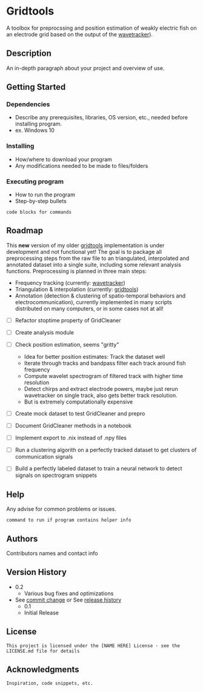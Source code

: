 # Gridtools 

A toolbox for preprocssing and position estimation of weakly electric fish on an electrode grid based on the output of the [wavetracker](https://github.com/tillraab/wavetracker)).

## Description

An in-depth paragraph about your project and overview of use.

## Getting Started

### Dependencies

* Describe any prerequisites, libraries, OS version, etc., needed before installing program.
* ex. Windows 10

### Installing

* How/where to download your program
* Any modifications needed to be made to files/folders

### Executing program

* How to run the program
* Step-by-step bullets
```
code blocks for commands
```

## Roadmap

This **new** version of my older [gridtools](https://github.com/weygoldt/gridtools) implementation is under development and not functional yet!
The goal is to package all preprocessing steps from the raw file to an triangulated, interpolated and annotated dataset into a single suite, including some relevant analysis functions.
Preprocessing is planned in three main steps: 

* Frequency tracking (currently: [wavetracker](https://github.com/tillraab/wavetracker))
* Triangulation & interpolation (currently: [gridtools](https://github.com/weygoldt/gridtools))
* Annotation (detection & clustering of spatio-temporal behaviors and electrocommunication), currently implemented in many scripts distributed on many computers, or in some cases not at all! 

- [ ] Refactor stoptime property of GridCleaner
- [ ] Create analysis module
- [ ] Check position estimation, seems "gritty"
  * Idea for better position estimates: Track the dataset well
  * Iterate through tracks and bandpass filter each track around fish frequency
  * Compute wavelet spectrogram of filtered track with higher time resolution
  * Detect chirps and extract electrode powers, maybe just rerun wavetracker on single track, also gets better track resolution.
  * But is extremely computationally expensive
- [ ] Create mock dataset to test GridCleaner and prepro
- [ ] Document GridCleaner methods in a notebook
- [ ] Implement export to .nix instead of .npy files
- [ ] Run a clustering algorith on a perfectly tracked dataset to get clusters of communication signals
- [ ] Build a perfectly labeled dataset to train a neural network to detect signals on spectrogram snippets


## Help

Any advise for common problems or issues.
```
command to run if program contains helper info
```

## Authors

Contributors names and contact info

## Version History

* 0.2
    * Various bug fixes and optimizations
* See [commit change]() or See [release history]()
    * 0.1
    * Initial Release

## License

    This project is licensed under the [NAME HERE] License - see the LICENSE.md file for details

## Acknowledgments

    Inspiration, code snippets, etc.
